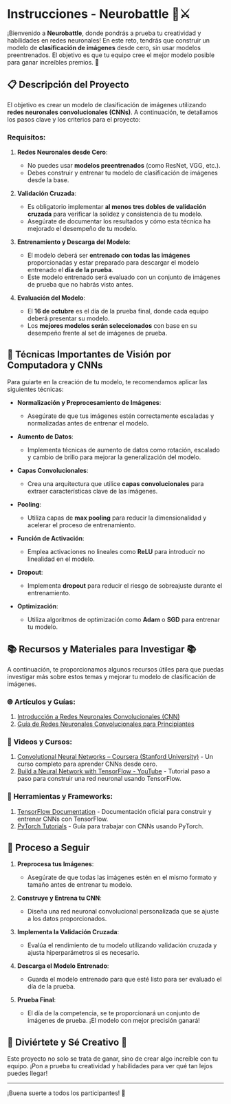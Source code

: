 # **Instrucciones - Neurobattle** 🧠⚔️

¡Bienvenido a **Neurobattle**, donde pondrás a prueba tu creatividad y habilidades en redes neuronales! En este reto, tendrás que construir un modelo de **clasificación de imágenes** desde cero, sin usar modelos preentrenados. El objetivo es que tu equipo cree el mejor modelo posible para ganar increíbles premios. 🎉

## 📋 **Descripción del Proyecto**

El objetivo es crear un modelo de clasificación de imágenes utilizando **redes neuronales convolucionales (CNNs)**. A continuación, te detallamos los pasos clave y los criterios para el proyecto:

### Requisitos:
1. **Redes Neuronales desde Cero**:
   - No puedes usar **modelos preentrenados** (como ResNet, VGG, etc.).
   - Debes construir y entrenar tu modelo de clasificación de imágenes desde la base.

2. **Validación Cruzada**:
   - Es obligatorio implementar **al menos tres dobles de validación cruzada** para verificar la solidez y consistencia de tu modelo.
   - Asegúrate de documentar los resultados y cómo esta técnica ha mejorado el desempeño de tu modelo.

3. **Entrenamiento y Descarga del Modelo**:
   - El modelo deberá ser **entrenado con todas las imágenes** proporcionadas y estar preparado para descargar el modelo entrenado el **día de la prueba**.
   - Este modelo entrenado será evaluado con un conjunto de imágenes de prueba que no habrás visto antes.

4. **Evaluación del Modelo**:
   - El **16 de octubre** es el día de la prueba final, donde cada equipo deberá presentar su modelo.
   - Los **mejores modelos serán seleccionados** con base en su desempeño frente al set de imágenes de prueba.

## 🔬 **Técnicas Importantes de Visión por Computadora y CNNs**

Para guiarte en la creación de tu modelo, te recomendamos aplicar las siguientes técnicas:

- **Normalización y Preprocesamiento de Imágenes**:
  - Asegúrate de que tus imágenes estén correctamente escaladas y normalizadas antes de entrenar el modelo.
  
- **Aumento de Datos**:
  - Implementa técnicas de aumento de datos como rotación, escalado y cambio de brillo para mejorar la generalización del modelo.

- **Capas Convolucionales**:
  - Crea una arquitectura que utilice **capas convolucionales** para extraer características clave de las imágenes.

- **Pooling**:
  - Utiliza capas de **max pooling** para reducir la dimensionalidad y acelerar el proceso de entrenamiento.

- **Función de Activación**:
  - Emplea activaciones no lineales como **ReLU** para introducir no linealidad en el modelo.

- **Dropout**:
  - Implementa **dropout** para reducir el riesgo de sobreajuste durante el entrenamiento.

- **Optimización**:
  - Utiliza algoritmos de optimización como **Adam** o **SGD** para entrenar tu modelo.

## 📚 **Recursos y Materiales para Investigar** 📚

A continuación, te proporcionamos algunos recursos útiles para que puedas investigar más sobre estos temas y mejorar tu modelo de clasificación de imágenes.

### 🌐 **Artículos y Guías:**
1. [Introducción a Redes Neuronales Convolucionales (CNN)](https://medium.com/@sidereal/cnn-architectures-deep-dive-for-beginners-1e1669f2b0be)
2. [Guía de Redes Neuronales Convolucionales para Principiantes](https://towardsdatascience.com/a-beginners-guide-to-convolutional-neural-networks-56b26ea2e705)

### 🎥 **Videos y Cursos:**
1. [Convolutional Neural Networks – Coursera (Stanford University)](https://www.coursera.org/learn/convolutional-neural-networks) - Un curso completo para aprender CNNs desde cero.
2. [Build a Neural Network with TensorFlow - YouTube](https://www.youtube.com/watch?v=tPYj3fFJGjk) - Tutorial paso a paso para construir una red neuronal usando TensorFlow.

### 🔧 **Herramientas y Frameworks**:
1. [TensorFlow Documentation](https://www.tensorflow.org/tutorials/images/cnn) - Documentación oficial para construir y entrenar CNNs con TensorFlow.
2. [PyTorch Tutorials](https://pytorch.org/tutorials/beginner/blitz/cifar10_tutorial.html) - Guía para trabajar con CNNs usando PyTorch.

## 🏁 **Proceso a Seguir**

1. **Preprocesa tus Imágenes**:
   - Asegúrate de que todas las imágenes estén en el mismo formato y tamaño antes de entrenar tu modelo.

2. **Construye y Entrena tu CNN**:
   - Diseña una red neuronal convolucional personalizada que se ajuste a los datos proporcionados.
   
3. **Implementa la Validación Cruzada**:
   - Evalúa el rendimiento de tu modelo utilizando validación cruzada y ajusta hiperparámetros si es necesario.

4. **Descarga el Modelo Entrenado**:
   - Guarda el modelo entrenado para que esté listo para ser evaluado el día de la prueba.

5. **Prueba Final**:
   - El día de la competencia, se te proporcionará un conjunto de imágenes de prueba. ¡El modelo con mejor precisión ganará!

## 🎉 **Diviértete y Sé Creativo** 🎉

Este proyecto no solo se trata de ganar, sino de crear algo increíble con tu equipo. ¡Pon a prueba tu creatividad y habilidades para ver qué tan lejos puedes llegar!

---

¡Buena suerte a todos los participantes! 🚀

